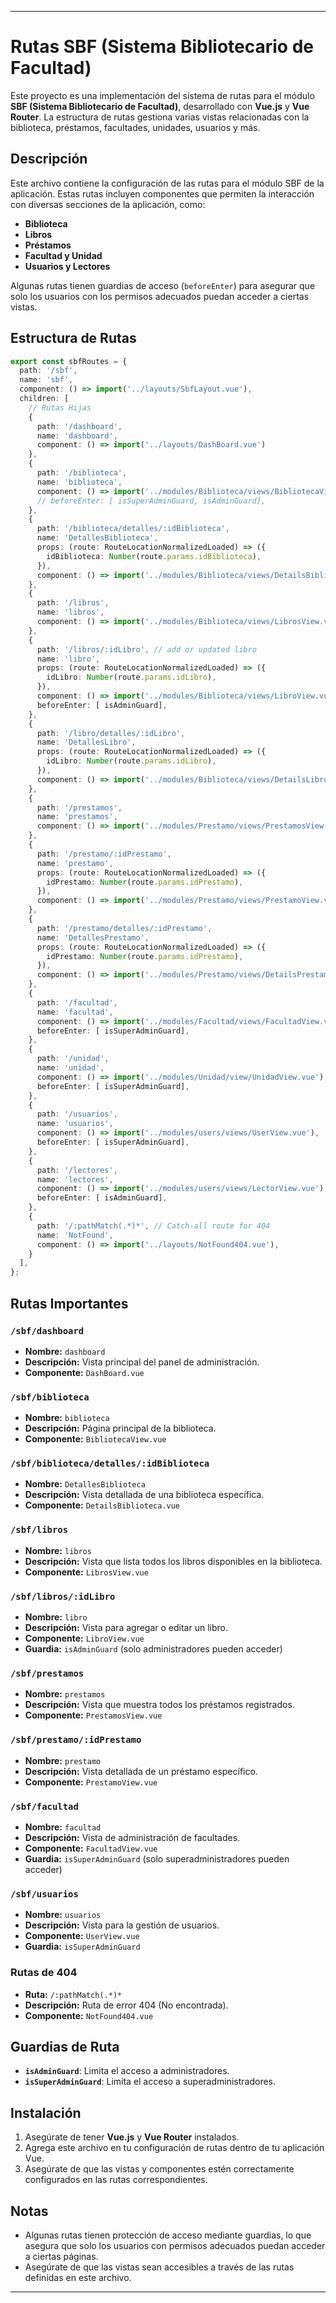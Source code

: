 
---

# Rutas SBF (Sistema Bibliotecario de Facultad)

Este proyecto es una implementación del sistema de rutas para el módulo **SBF (Sistema Bibliotecario de Facultad)**, desarrollado con **Vue.js** y **Vue Router**. La estructura de rutas gestiona varias vistas relacionadas con la biblioteca, préstamos, facultades, unidades, usuarios y más.

## Descripción

Este archivo contiene la configuración de las rutas para el módulo SBF de la aplicación. Estas rutas incluyen componentes que permiten la interacción con diversas secciones de la aplicación, como:

* **Biblioteca**
* **Libros**
* **Préstamos**
* **Facultad y Unidad**
* **Usuarios y Lectores**

Algunas rutas tienen guardias de acceso (`beforeEnter`) para asegurar que solo los usuarios con los permisos adecuados puedan acceder a ciertas vistas.

## Estructura de Rutas

```typescript
export const sbfRoutes = {
  path: '/sbf',
  name: 'sbf',
  component: () => import('../layouts/SbfLayout.vue'),
  children: [
    // Rutas Hijas
    {
      path: '/dashboard',
      name: 'dashboard',
      component: () => import('../layouts/DashBoard.vue')
    },
    {
      path: '/biblioteca',
      name: 'biblioteca',
      component: () => import('../modules/Biblioteca/views/BibliotecaView.vue'),
      // beforeEnter: [ isSuperAdminGuard, isAdminGuard],
    },
    {
      path: '/biblioteca/detalles/:idBiblioteca',
      name: 'DetallesBiblioteca',
      props: (route: RouteLocationNormalizedLoaded) => ({
        idBiblioteca: Number(route.params.idBiblioteca),
      }),
      component: () => import('../modules/Biblioteca/views/DetailsBiblioteca.vue'),
    },
    { 
      path: '/libros',
      name: 'libros',
      component: () => import('../modules/Biblioteca/views/LibrosView.vue')
    },
    { 
      path: '/libros/:idLibro', // add or updated libro
      name: 'libro',
      props: (route: RouteLocationNormalizedLoaded) => ({
        idLibro: Number(route.params.idLibro),
      }),
      component: () => import('../modules/Biblioteca/views/LibroView.vue'),
      beforeEnter: [ isAdminGuard],
    },
    {
      path: '/libro/detalles/:idLibro',
      name: 'DetallesLibro',
      props: (route: RouteLocationNormalizedLoaded) => ({
        idLibro: Number(route.params.idLibro),
      }),
      component: () => import('../modules/Biblioteca/views/DetailsLibro.vue'),
    },
    {
      path: '/prestamos',
      name: 'prestamos',
      component: () => import('../modules/Prestamo/views/PrestamosView.vue')
    },
    {
      path: '/prestamo/:idPrestamo',
      name: 'prestamo',
      props: (route: RouteLocationNormalizedLoaded) => ({
        idPrestamo: Number(route.params.idPrestamo),
      }),
      component: () => import('../modules/Prestamo/views/PrestamoView.vue')
    },
    {
      path: '/prestamo/detalles/:idPrestamo',
      name: 'DetallesPrestamo',
      props: (route: RouteLocationNormalizedLoaded) => ({
        idPrestamo: Number(route.params.idPrestamo),
      }),
      component: () => import('../modules/Prestamo/views/DetailsPrestamo.vue'),
    },
    {
      path: '/facultad',
      name: 'facultad',
      component: () => import('../modules/Facultad/views/FacultadView.vue'),
      beforeEnter: [ isSuperAdminGuard],
    },
    {
      path: '/unidad',
      name: 'unidad',
      component: () => import('../modules/Unidad/view/UnidadView.vue'),
      beforeEnter: [ isSuperAdminGuard],
    },
    {
      path: '/usuarios',
      name: 'usuarios',
      component: () => import('../modules/users/views/UserView.vue'),
      beforeEnter: [ isSuperAdminGuard],
    },
    {
      path: '/lectores',
      name: 'lectores',
      component: () => import('../modules/users/views/LectorView.vue'),
      beforeEnter: [ isAdminGuard],
    },
    {
      path: '/:pathMatch(.*)*', // Catch-all route for 404
      name: 'NotFound',
      component: () => import('../layouts/NotFound404.vue'),
    }
  ],
};
```

## Rutas Importantes

### `/sbf/dashboard`

* **Nombre:** `dashboard`
* **Descripción:** Vista principal del panel de administración.
* **Componente:** `DashBoard.vue`

### `/sbf/biblioteca`

* **Nombre:** `biblioteca`
* **Descripción:** Página principal de la biblioteca.
* **Componente:** `BibliotecaView.vue`

### `/sbf/biblioteca/detalles/:idBiblioteca`

* **Nombre:** `DetallesBiblioteca`
* **Descripción:** Vista detallada de una biblioteca específica.
* **Componente:** `DetailsBiblioteca.vue`

### `/sbf/libros`

* **Nombre:** `libros`
* **Descripción:** Vista que lista todos los libros disponibles en la biblioteca.
* **Componente:** `LibrosView.vue`

### `/sbf/libros/:idLibro`

* **Nombre:** `libro`
* **Descripción:** Vista para agregar o editar un libro.
* **Componente:** `LibroView.vue`
* **Guardia:** `isAdminGuard` (solo administradores pueden acceder)

### `/sbf/prestamos`

* **Nombre:** `prestamos`
* **Descripción:** Vista que muestra todos los préstamos registrados.
* **Componente:** `PrestamosView.vue`

### `/sbf/prestamo/:idPrestamo`

* **Nombre:** `prestamo`
* **Descripción:** Vista detallada de un préstamo específico.
* **Componente:** `PrestamoView.vue`

### `/sbf/facultad`

* **Nombre:** `facultad`
* **Descripción:** Vista de administración de facultades.
* **Componente:** `FacultadView.vue`
* **Guardia:** `isSuperAdminGuard` (solo superadministradores pueden acceder)

### `/sbf/usuarios`

* **Nombre:** `usuarios`
* **Descripción:** Vista para la gestión de usuarios.
* **Componente:** `UserView.vue`
* **Guardia:** `isSuperAdminGuard`

### Rutas de 404

* **Ruta:** `/:pathMatch(.*)*`
* **Descripción:** Ruta de error 404 (No encontrada).
* **Componente:** `NotFound404.vue`

## Guardias de Ruta

* **`isAdminGuard`**: Limita el acceso a administradores.
* **`isSuperAdminGuard`**: Limita el acceso a superadministradores.

## Instalación

1. Asegúrate de tener **Vue.js** y **Vue Router** instalados.
2. Agrega este archivo en tu configuración de rutas dentro de tu aplicación Vue.
3. Asegúrate de que las vistas y componentes estén correctamente configurados en las rutas correspondientes.

## Notas

* Algunas rutas tienen protección de acceso mediante guardias, lo que asegura que solo los usuarios con permisos adecuados puedan acceder a ciertas páginas.
* Asegúrate de que las vistas sean accesibles a través de las rutas definidas en este archivo.

---
